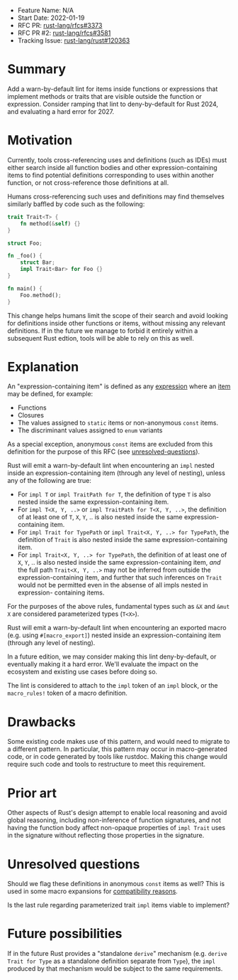 - Feature Name: N/A
- Start Date: 2022-01-19
- RFC PR: [rust-lang/rfcs#3373](https://github.com/rust-lang/rfcs/pull/3373)
- RFC PR #2: [rust-lang/rfcs#3581](https://github.com/rust-lang/rfcs/pull/3581)
- Tracking Issue: [rust-lang/rust#120363](https://github.com/rust-lang/rust/issues/120363)

# Summary
[summary]: #summary

Add a warn-by-default lint for items inside functions or expressions that
implement methods or traits that are visible outside the function or
expression. Consider ramping that lint to deny-by-default for Rust 2024, and
evaluating a hard error for 2027.

# Motivation
[motivation]: #motivation

Currently, tools cross-referencing uses and definitions (such as IDEs) must
either search inside all function bodies and other expression-containing items
to find potential definitions corresponding to uses within another function, or
not cross-reference those definitions at all.

Humans cross-referencing such uses and definitions may find themselves
similarly baffled by code such as the following:
```rust
trait Trait<T> {
    fn method(&self) {}
}

struct Foo;

fn _foo() {
    struct Bar;
    impl Trait<Bar> for Foo {}
}

fn main() {
    Foo.method();
}
```

This change helps humans limit the scope of their search and avoid looking for
definitions inside other functions or items, without missing any relevant
definitions. If in the future we manage to forbid it entirely within a
subsequent Rust edtion, tools will be able to rely on this as well.

# Explanation
[explanation]: #explanation

An "expression-containing item" is defined as any [expression] where an [item]
may be defined, for example:
- Functions
- Closures
- The values assigned to `static` items or non-anonymous `const` items.
- The discriminant values assigned to `enum` variants

As a special exception, anonymous `const` items are excluded from this
definition for the purpose of this RFC (see [unresolved-questions]).

Rust will emit a warn-by-default lint when encountering an `impl` nested inside
an expression-containing item (through any level of nesting), unless any of the
following are true:
- For `impl T` or `impl TraitPath for T`, the definition of type `T` is also
  nested inside the same expression-containing item.
- For `impl T<X, Y, ..>` or `impl TraitPath for T<X, Y, ..>`, the definition of
  at least one of `T`, `X`, `Y`, .. is also nested inside the same expression-
  containing item.
- For `impl Trait for TypePath` or `impl Trait<X, Y, ..> for TypePath`, the
  definition of `Trait` is also nested inside the same expression-containing
  item.
- For `impl Trait<X, Y, ..> for TypePath`, the definition of at least one of
  `X`, `Y`, .. is also nested inside the same expression-containing item, *and*
  the full path `Trait<X, Y, ..>` may not be inferred from outside the
  expression-containing item, and further that such inferences on `Trait` would
  not be permitted even in the absense of all impls nested in expression-
  containing items.

For the purposes of the above rules, fundamental types such as `&X` and `&mut X`
are considered parameterized types (`T<X>`).

Rust will emit a warn-by-default lint when encountering an exported macro (e.g.
using `#[macro_export]`) nested inside an expression-containing item (through
any level of nesting).

In a future edition, we may consider making this lint deny-by-default, or
eventually making it a hard error. We'll evaluate the impact on the ecosystem
and existing use cases before doing so.

The lint is considered to attach to the `impl` token of an `impl` block, or the
`macro_rules!` token of a macro definition.

# Drawbacks
[drawbacks]: #drawbacks

Some existing code makes use of this pattern, and would need to migrate to a
different pattern. In particular, this pattern may occur in macro-generated
code, or in code generated by tools like rustdoc. Making this change would
require such code and tools to restructure to meet this requirement.

# Prior art
[prior-art]: #prior-art

Other aspects of Rust's design attempt to enable local reasoning and avoid
global reasoning, including non-inference of function signatures, and not
having the function body affect non-opaque properties of `impl Trait` uses in
the signature without reflecting those properties in the signature.

# Unresolved questions
[unresolved-questions]: #unresolved-questions

Should we flag these definitions in anonymous `const` items as well? This is
used in some macro expansions for [compatibility reasons][1].

Is the last rule regarding parameterized trait `impl` items viable to implement?

# Future possibilities
[future-possibilities]: #future-possibilities

If in the future Rust provides a "standalone `derive`" mechanism (e.g. `derive
Trait for Type` as a standalone definition separate from `Type`), the `impl`
produced by that mechanism would be subject to the same requirements.

[expression]: https://doc.rust-lang.org/reference/expressions.html
[item]: https://doc.rust-lang.org/reference/items.html
[1]: https://github.com/rust-lang/rfcs/pull/3373#issuecomment-1885307786
